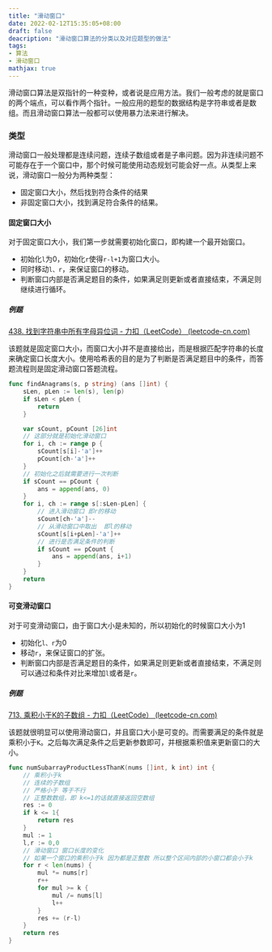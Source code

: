 ```yaml
---
title: "滑动窗口"
date: 2022-02-12T15:35:05+08:00
draft: false
deacription: "滑动窗口算法的分类以及对应题型的做法"
tags:
- 算法
- 滑动窗口
mathjax: true
---
```


滑动窗口算法是双指针的一种变种，或者说是应用方法。我们一般考虑的就是窗口的两个端点，可以看作两个指针。一般应用的题型的数据结构是字符串或者是数组。而且滑动窗口算法一般都可以使用暴力法来进行解决。

### 类型

滑动窗口一般处理都是连续问题，连续子数组或者是子串问题。因为非连续问题不可能存在于一个窗口中，那个时候可能使用动态规划可能会好一点。从类型上来说，滑动窗口一般分为两种类型：

- 固定窗口大小，然后找到符合条件的结果
- 非固定窗口大小，找到满足符合条件的结果。

#### 固定窗口大小

对于固定窗口大小，我们第一步就需要初始化窗口，即构建一个最开始窗口。

- 初始化`l`为0，初始化`r`使得`r-l+1`为窗口大小。
- 同时移动`l、r`，来保证窗口的移动。
- 判断窗口内部是否满足题目的条件，如果满足则更新或者直接结束，不满足则继续进行循环。

##### 例题

[438. 找到字符串中所有字母异位词 - 力扣（LeetCode） (leetcode-cn.com)](https://leetcode-cn.com/problems/find-all-anagrams-in-a-string/)

该题就是固定窗口大小，而窗口大小并不是直接给出，而是根据匹配字符串的长度来确定窗口长度大小。使用哈希表的目的是为了判断是否满足题目中的条件，而答题流程则是固定滑动窗口答题流程。

```go
func findAnagrams(s, p string) (ans []int) {
	sLen, pLen := len(s), len(p)
	if sLen < pLen {
		return
	}

	var sCount, pCount [26]int
    // 这部分就是初始化滑动窗口
	for i, ch := range p {
		sCount[s[i]-'a']++
		pCount[ch-'a']++
	}
    // 初始化之后就需要进行一次判断
	if sCount == pCount {
		ans = append(ans, 0)
	}
	for i, ch := range s[:sLen-pLen] {
		// 进入滑动窗口 即r的移动
		sCount[ch-'a']--
		// 从滑动窗口中取出  即l的移动
		sCount[s[i+pLen]-'a']++
        // 进行是否满足条件的判断
		if sCount == pCount {
			ans = append(ans, i+1)
		}
	}
	return
}
```

#### 可变滑动窗口

对于可变滑动窗口，由于窗口大小是未知的，所以初始化的时候窗口大小为1

- 初始化`l、r`为0
- 移动`r`，来保证窗口的扩张。
- 判断窗口内部是否满足题目的条件，如果满足则更新或者直接结束，不满足则可以通过和条件对比来增加`l`或者是`r`。

##### 例题

[713. 乘积小于K的子数组 - 力扣（LeetCode） (leetcode-cn.com)](https://leetcode-cn.com/problems/subarray-product-less-than-k/)

该题就很明显可以使用滑动窗口，并且窗口大小是可变的。而需要满足的条件就是乘积小于`K`。之后每次满足条件之后更新参数即可，并根据乘积值来更新窗口的大小。

```go
func numSubarrayProductLessThanK(nums []int, k int) int {
    // 乘积小于k
    // 连续的子数组
    // 严格小于 等于不行
    // 正整数数组，即 k<=1的话就直接返回空数组
    res := 0
    if k <= 1{
        return res
    }
    mul := 1
    l,r := 0,0
    // 滑动窗口 窗口长度的变化
    // 如果一个窗口的乘积小于k 因为都是正整数 所以整个区间内部的小窗口都会小于k
    for r < len(nums) {
        mul *= nums[r]
        r++
        for mul >= k {
            mul /= nums[l]
            l++
        }
        res += (r-l)
    }
    return res
}
```

